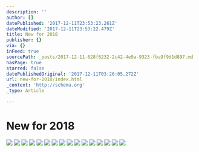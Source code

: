```yaml
---
description: ''
author: []
datePublished: '2017-12-11T23:53:23.261Z'
dateModified: '2017-12-11T23:53:22.479Z'
title: New for 2018
publisher: {}
via: {}
inFeed: true
sourcePath: _posts/2017-12-11-628f6232-2c42-4e9a-9323-fba9f9d1d897.md
hasPage: true
starred: false
datePublishedOriginal: '2017-12-11T03:26:05.272Z'
url: new-for-2018/index.html
_context: 'http://schema.org'
_type: Article

---
```

# New for 2018
![](https://the-grid-user-content.s3-us-west-2.amazonaws.com/dfe8dfdf-afc0-4688-a67a-f4f534d50630.jpg)
![](https://the-grid-user-content.s3-us-west-2.amazonaws.com/d8789251-738b-4cc2-8e65-974a2728aaae.jpg)
![](https://the-grid-user-content.s3-us-west-2.amazonaws.com/c79fe11f-c4bc-4c58-b875-29a90c3e5d22.jpg)
![](https://the-grid-user-content.s3-us-west-2.amazonaws.com/3b860c94-2d49-46dc-a637-7defbe8555d6.jpg)
![](https://the-grid-user-content.s3-us-west-2.amazonaws.com/a153309c-f640-4b36-acc7-922c2bb6cf86.jpg)
![](https://the-grid-user-content.s3-us-west-2.amazonaws.com/360f04fc-eabf-4df2-94c2-8d5d11e73184.jpg)
![](https://imgflo.herokuapp.com/graph/2b2431f8e7ba7b0/7d23e34c72a4df52df845ec6b9660a2e/croprotate.jpg?cropheight=5743&cropwidth=1879&degrees=0&input=https%3A%2F%2Fthe-grid-user-content.s3-us-west-2.amazonaws.com%2Fffa7bd60-8ffd-4f8d-b73f-100442ea83fa.jpg&x=0&y=0)
![](https://imgflo.herokuapp.com/graph/2b2431f8e7ba7b0/0bb5d43bafb40a3de96dbc1a1243bf27/croprotate.jpg?cropheight=5597&cropwidth=1777&degrees=0&input=https%3A%2F%2Fthe-grid-user-content.s3-us-west-2.amazonaws.com%2Fb5cc500f-790e-4a47-986b-0444f1eb9ab9.jpg&x=0&y=0)
![](https://imgflo.herokuapp.com/graph/2b2431f8e7ba7b0/b1402a7ff43424f0241aa397757f9aa4/croprotate.jpg?cropheight=5322&cropwidth=1482&degrees=0&input=https%3A%2F%2Fthe-grid-user-content.s3-us-west-2.amazonaws.com%2F67d74298-e644-48fd-90f3-6e0008cce3dd.jpg&x=0&y=0)
![](https://the-grid-user-content.s3-us-west-2.amazonaws.com/bcf86069-1e92-4f49-9216-ff2387dc8c94.jpg)
![](https://the-grid-user-content.s3-us-west-2.amazonaws.com/18e9ad94-9b0c-4469-820e-163c5a16c5d6.jpg)
![](https://the-grid-user-content.s3-us-west-2.amazonaws.com/1c3a0197-bce5-4c2c-8af9-955caa72c0fe.jpg)
![](https://imgflo.herokuapp.com/graph/2b2431f8e7ba7b0/56bf34e522f211488e26ad7214f1a6f4/croprotate.jpg?cropheight=4000&cropwidth=2883&degrees=0&input=https%3A%2F%2Fthe-grid-user-content.s3-us-west-2.amazonaws.com%2F46616c27-51ca-48ff-860b-066b66508059.jpg&x=0&y=0)
![](https://the-grid-user-content.s3-us-west-2.amazonaws.com/4b448500-c6a9-48a1-9ce6-691500aea082.jpg)
![](https://the-grid-user-content.s3-us-west-2.amazonaws.com/5aa0c745-f823-4c59-85fa-11f3bfeb7b70.jpg)
![](https://the-grid-user-content.s3-us-west-2.amazonaws.com/19e200a4-bef6-495b-9d22-a02e87467a8f.jpg)